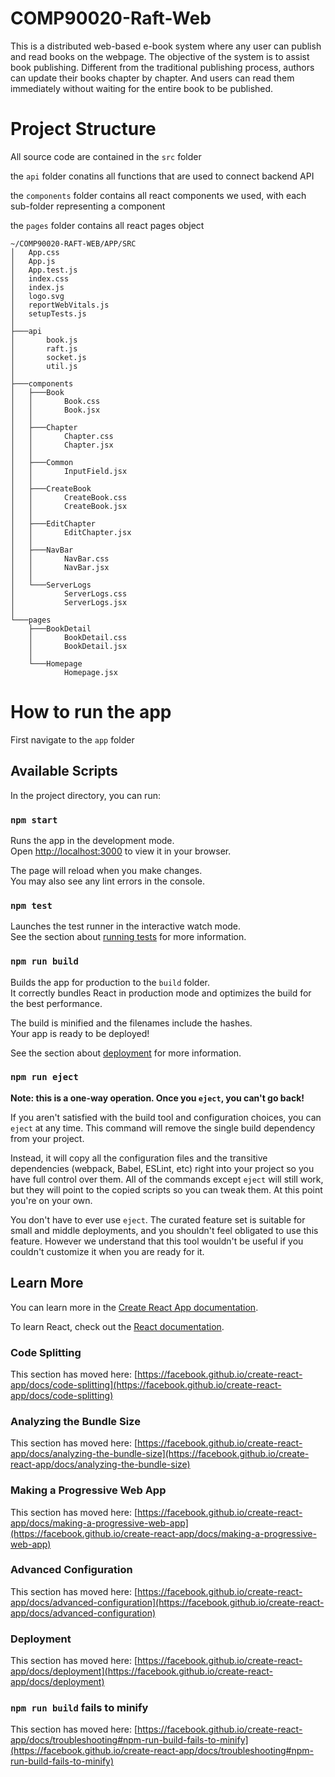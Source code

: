 # COMP90020-Raft-Web

This is a distributed web-based e-book system where any user can publish and read books on the webpage. The objective of the system is to assist book publishing. Different from the traditional publishing process, authors can update their books chapter by chapter. And users can read them immediately without waiting for the entire book to be published.

# Project Structure
All source code are contained in the ```src``` folder

the ```api``` folder conatins all functions that are used to connect backend API

the ```components``` folder contains all react components we used, with each sub-folder representing a component

the ```pages``` folder contains all react pages object

```
~/COMP90020-RAFT-WEB/APP/SRC
│   App.css
│   App.js
│   App.test.js
│   index.css
│   index.js
│   logo.svg
│   reportWebVitals.js
│   setupTests.js
│
├───api
│       book.js
│       raft.js
│       socket.js
│       util.js
│
├───components
│   ├───Book
│   │       Book.css
│   │       Book.jsx
│   │
│   ├───Chapter
│   │       Chapter.css
│   │       Chapter.jsx
│   │
│   ├───Common
│   │       InputField.jsx
│   │
│   ├───CreateBook
│   │       CreateBook.css
│   │       CreateBook.jsx
│   │
│   ├───EditChapter
│   │       EditChapter.jsx
│   │
│   ├───NavBar
│   │       NavBar.css
│   │       NavBar.jsx
│   │
│   └───ServerLogs
│           ServerLogs.css
│           ServerLogs.jsx
│
└───pages
    ├───BookDetail
    │       BookDetail.css
    │       BookDetail.jsx
    │
    └───Homepage
            Homepage.jsx
```

# How to run the app

First navigate to the ```app``` folder

## Available Scripts

In the project directory, you can run:

### `npm start`

Runs the app in the development mode.\
Open [http://localhost:3000](http://localhost:3000) to view it in your browser.

The page will reload when you make changes.\
You may also see any lint errors in the console.

### `npm test`

Launches the test runner in the interactive watch mode.\
See the section about [running tests](https://facebook.github.io/create-react-app/docs/running-tests) for more information.

### `npm run build`

Builds the app for production to the `build` folder.\
It correctly bundles React in production mode and optimizes the build for the best performance.

The build is minified and the filenames include the hashes.\
Your app is ready to be deployed!

See the section about [deployment](https://facebook.github.io/create-react-app/docs/deployment) for more information.

### `npm run eject`

**Note: this is a one-way operation. Once you `eject`, you can't go back!**

If you aren't satisfied with the build tool and configuration choices, you can `eject` at any time. This command will remove the single build dependency from your project.

Instead, it will copy all the configuration files and the transitive dependencies (webpack, Babel, ESLint, etc) right into your project so you have full control over them. All of the commands except `eject` will still work, but they will point to the copied scripts so you can tweak them. At this point you're on your own.

You don't have to ever use `eject`. The curated feature set is suitable for small and middle deployments, and you shouldn't feel obligated to use this feature. However we understand that this tool wouldn't be useful if you couldn't customize it when you are ready for it.

## Learn More

You can learn more in the [Create React App documentation](https://facebook.github.io/create-react-app/docs/getting-started).

To learn React, check out the [React documentation](https://reactjs.org/).

### Code Splitting

This section has moved here: [https://facebook.github.io/create-react-app/docs/code-splitting](https://facebook.github.io/create-react-app/docs/code-splitting)

### Analyzing the Bundle Size

This section has moved here: [https://facebook.github.io/create-react-app/docs/analyzing-the-bundle-size](https://facebook.github.io/create-react-app/docs/analyzing-the-bundle-size)

### Making a Progressive Web App

This section has moved here: [https://facebook.github.io/create-react-app/docs/making-a-progressive-web-app](https://facebook.github.io/create-react-app/docs/making-a-progressive-web-app)

### Advanced Configuration

This section has moved here: [https://facebook.github.io/create-react-app/docs/advanced-configuration](https://facebook.github.io/create-react-app/docs/advanced-configuration)

### Deployment

This section has moved here: [https://facebook.github.io/create-react-app/docs/deployment](https://facebook.github.io/create-react-app/docs/deployment)

### `npm run build` fails to minify

This section has moved here: [https://facebook.github.io/create-react-app/docs/troubleshooting#npm-run-build-fails-to-minify](https://facebook.github.io/create-react-app/docs/troubleshooting#npm-run-build-fails-to-minify)
